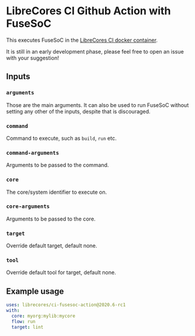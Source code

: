 # LibreCores CI Github Action with FuseSoC

This executes FuseSoC in the [LibreCores CI docker
container](https://github.com/librecores/ci-docker-image).

It is still in an early development phase, please feel free to open an issue
with your suggestion!

## Inputs

### `arguments`

Those are the main arguments. It can also be used to run FuseSoC without setting
any other of the inputs, despite that is discouraged.

### `command`

Command to execute, such as `build`, `run` etc.

### `command-arguments`

Arguments to be passed to the command.

### `core`

The core/system identifier to execute on.

### `core-arguments`

Arguments to be passed to the core.

### `target`

Override default target, default none.

### `tool`

Override default tool for target, default none.

## Example usage

```yaml
uses: librecores/ci-fusesoc-action@2020.6-rc1
with:
  core: myorg:mylib:mycore
  flow: run
  target: lint
```

